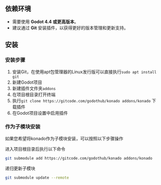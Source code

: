 ## 依赖环境

- 需要使用 **Godot 4.4 或更高版本**。
- 建议通过 **Git** 安装插件，以获得更好的版本管理和更新支持。


## 安装

### 安装步骤

1. 安装Git，在使用apt包管理器的Linux发行版可以直接执行`sudo apt install git`
2. 新建Godot项目
3. 新建插件文件夹`addons`
4. 在项目根目录打开终端
5. 执行`git clone https://gitcode.com/godothub/konado addons/konado` 下载插件
6. 在Godot项目设置中启用插件

### 作为子模块安装

如果您希望将konado作为子模块安装，可以按照以下步骤操作

进入项目根目录后执行以下命令
```bash
git submodule add https://gitcode.com/godothub/konado addons/konado
```

递归更新子模块
```bash
git submodule update --remote
```